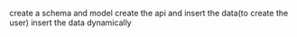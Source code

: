 create a schema and model
 create the api and insert the data(to create the user)
 insert the data dynamically
 